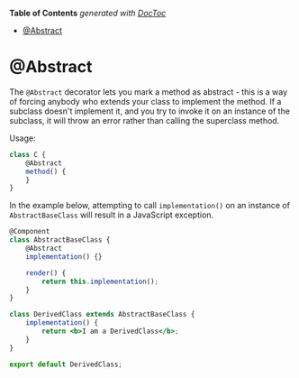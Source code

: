 <!-- START doctoc generated TOC please keep comment here to allow auto update -->
<!-- DON'T EDIT THIS SECTION, INSTEAD RE-RUN doctoc TO UPDATE -->
**Table of Contents**  *generated with [DocToc](https://github.com/thlorenz/doctoc)*

- [@Abstract](#abstract)

<!-- END doctoc generated TOC please keep comment here to allow auto update -->

# @Abstract

The `@Abstract` decorator lets you mark a method as abstract - this is a way of forcing anybody who extends your class to implement the method. If a subclass doesn't implement it, and you try to invoke it on an instance of the subclass, it will throw an error rather than calling the superclass method.

Usage:

```jsx
class C {
    @Abstract
    method() {
    }
}
```

In the example below, attempting to call `implementation()` on an instance of `AbstractBaseClass` will result in a JavaScript exception.

```jsx
@Component
class AbstractBaseClass {
    @Abstract
    implementation() {}

    render() {
        return this.implementation();
    }
}

class DerivedClass extends AbstractBaseClass {
    implementation() {
        return <b>I am a DerivedClass</b>;
    }
}

export default DerivedClass;
```

